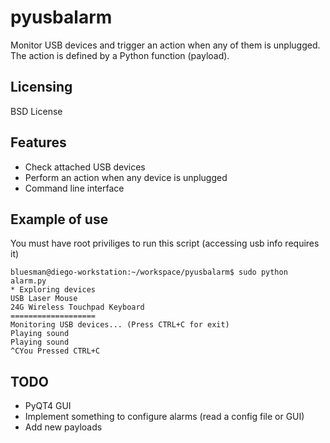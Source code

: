 pyusbalarm
==========

Monitor USB devices and trigger an action when any of them is unplugged. The action is defined by a Python function (payload).


## Licensing

BSD License

## Features

 - Check attached USB devices
 - Perform an action when any device is unplugged
 - Command line interface

## Example of use

You must have root priviliges to run this script (accessing usb info requires it)

    bluesman@diego-workstation:~/workspace/pyusbalarm$ sudo python alarm.py 
    * Exploring devices
    USB Laser Mouse
    24G Wireless Touchpad Keyboard
    ===================
    Monitoring USB devices... (Press CTRL+C for exit)
    Playing sound
    Playing sound
    ^CYou Pressed CTRL+C

## TODO

 - PyQT4 GUI
 - Implement something to configure alarms (read a config file or GUI)
 - Add new payloads